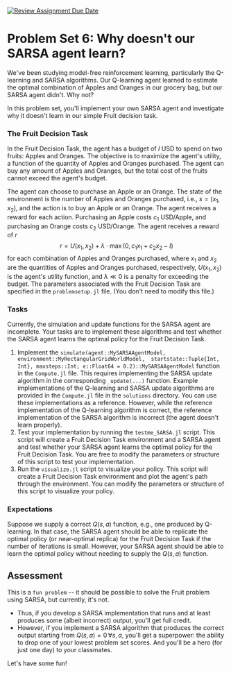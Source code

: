 [![Review Assignment Due Date](https://classroom.github.com/assets/deadline-readme-button-22041afd0340ce965d47ae6ef1cefeee28c7c493a6346c4f15d667ab976d596c.svg)](https://classroom.github.com/a/l7xGPzjs)
# Problem Set 6: Why doesn't our SARSA agent learn?
We've been studying model-free reinforcement learning, particularly the Q-learning and SARSA algorithms. Our Q-learning agent learned to estimate the optimal combination of Apples and Oranges in our grocery bag, but our SARSA agent didn't. Why not?

In this problem set, you'll implement your own SARSA agent and investigate why it doesn't learn in our simple Fruit decision task. 

### The Fruit Decision Task
In the Fruit Decision Task, the agent has a budget of $I$ USD to spend on two fruits: Apples and Oranges. 
The objective is to maximize the agent's utility, a function of the quantity of Apples and Oranges purchased. The agent can buy any amount of Apples and Oranges, but the total cost of the fruits cannot exceed the agent's budget.

The agent can choose to purchase an Apple or an Orange. The state of the environment is the number of Apples and Oranges purchased, i.e., $s = (x_{1},x_{2})$, and the action is to buy an Apple or an Orange. The agent receives a reward for each action. Purchasing an Apple costs $c_{1}$ USD/Apple, and purchasing an Orange costs $c_{2}$ USD/Orange. The agent receives a reward of $r$
$$
r = U(x_{1}, x_{2}) + \lambda \cdot \max\left(0, c_{1}x_{1} + c_{2}x_{2} - I\right)
$$
for each combination of Apples and Oranges purchased,
where $x_{1}$ and $x_{2}$ are the quantities of Apples and Oranges purchased, respectively, $U(x_{1}, x_{2})$ is the agent's utility function, and $\lambda\ll{0}$ is a penalty for exceeding the budget. The parameters associated with the Fruit Decision Task are specified in the `problemsetup.jl` file. (You don't need to modify this file.)

### Tasks
Currently, the simulation and update functions for the SARSA agent are incomplete. Your tasks are to implement these algorithms and test whether the SARSA agent learns the optimal policy for the Fruit Decision Task.

1. Implement the `simulate(agent::MySARSAAgentModel, environment::MyRectangularGridWorldModel, 
    startstate::Tuple{Int, Int}, maxsteps::Int; ϵ::Float64 = 0.2)::MySARSAAgentModel` function in the `Compute.jl` file. This requires implementing the SARSA update algorithm in the corresponding `_update(...)` function. Example implementations of the Q-learning and SARSA update algorithms are provided in the `Compute.jl` file in the `solutions` directory. You can use these implementations as a reference. However, while the reference implementation of the Q-learning algorithm is correct, the reference implementation of the SARSA algorithm is incorrect (the agent doesn't learn properly). 
1. Test your implementation by running the `testme_SARSA.jl` script. This script will create a Fruit Decision Task environment and a SARSA agent and test whether your SARSA agent learns the optimal policy for the Fruit Decision Task. You are free to modify the parameters or structure of this script to test your implementation. 
1. Run the `visualize.jl` script to visualize your policy. This script will create a Fruit Decision Task environment and plot the agent's path through the environment. You can modify the parameters or structure of this script to visualize your policy.

### Expectations
Suppose we supply a correct $Q(s, a)$ function, e.g., one produced by Q-learning. In that case, the SARSA agent should be able to replicate the optimal policy  (or near-optimal replica) for the Fruit Decision Task if the number of iterations is small. However, your SARSA agent should be able to learn the optimal policy without needing to supply the $Q(s, a)$ function.

## Assessment
This is a `fun problem` -- it should be possible to solve the Fruit problem using SARSA, but currently, it's not. 
* Thus, if you develop a SARSA implementation that runs and at least produces some (albeit incorrect) output, you'll get full credit. 
* However, if you implement a SARSA algorithm that produces the correct output starting from $Q(s, a) = 0\,\forall{s, a}$, you'll get a superpower: the ability to drop one of your lowest problem set scores. And you'll be a hero (for just one day) to your classmates.

Let's have some fun!